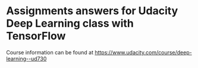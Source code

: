 Assignments answers for Udacity Deep Learning class with TensorFlow
===========================================================

Course information can be found at https://www.udacity.com/course/deep-learning--ud730

